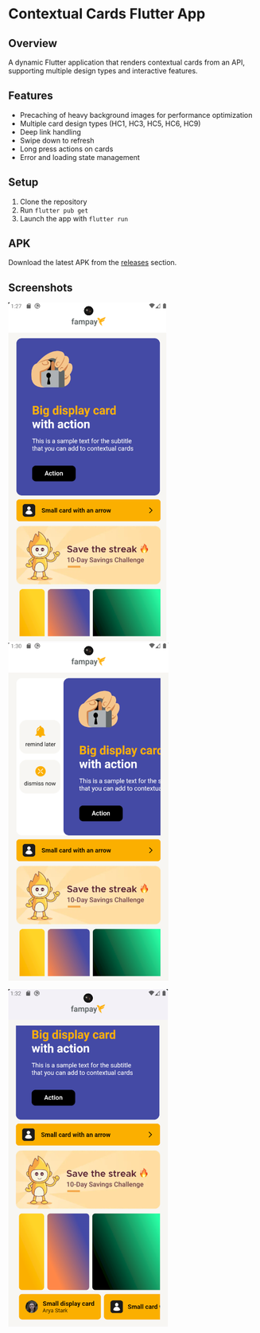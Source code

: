 # Contextual Cards Flutter App

## Overview

A dynamic Flutter application that renders contextual cards from an API, supporting multiple design types and interactive features.

## Features

- Precaching of heavy background images for performance optimization
- Multiple card design types (HC1, HC3, HC5, HC6, HC9)
- Deep link handling
- Swipe down to refresh
- Long press actions on cards
- Error and loading state management

## Setup

1. Clone the repository
2. Run `flutter pub get`
3. Launch the app with `flutter run`

## APK

Download the latest APK from the [releases](https://github.com/Dante291/fam_pay/releases) section.

## Screenshots

![Main View](assets/ss1.png) ![Big card expanded](assets/ss2.png)

![](assets/ss3.png)
